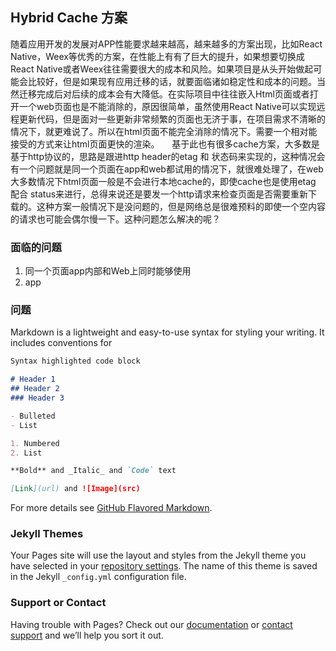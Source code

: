 ## Hybrid Cache 方案

随着应用开发的发展对APP性能要求越来越高，越来越多的方案出现，比如React Native，Weex等优秀的方案，在性能上有有了巨大的提升，如果想要切换成React Native或者Weex往往需要很大的成本和风险。如果项目是从头开始做起可能会比较好，但是如果现有应用迁移的话，就要面临诸如稳定性和成本的问题。当然迁移完成后对后续的成本会有大降低。在实际项目中往往嵌入Html页面或者打开一个web页面也是不能消除的，原因很简单，虽然使用React Native可以实现远程更新代码，但是面对一些更新非常频繁的页面也无济于事，在项目需求不清晰的情况下，就更难说了。所以在html页面不能完全消除的情况下。需要一个相对能接受的方式来让html页面更快的渲染。    
基于此也有很多cache方案，大多数是基于http协议的，思路是跟进http header的etag 和 状态码来实现的，这种情况会有一个问题就是同一个页面在app和web都试用的情况下，就很难处理了，在web大多数情况下html页面一般是不会进行本地cache的，即使cache也是使用etag 配合 status来进行，总得来说还是要发一个http请求来检查页面是否需要重新下载的。这种方案一般情况下是没问题的，但是网络总是很难预料的即使一个空内容的请求也可能会偶尔慢一下。这种问题怎么解决的呢？    

### 面临的问题

1. 同一个页面app内部和Web上同时能够使用
2. app


### 问题

Markdown is a lightweight and easy-to-use syntax for styling your writing. It includes conventions for

```markdown
Syntax highlighted code block

# Header 1
## Header 2
### Header 3

- Bulleted
- List

1. Numbered
2. List

**Bold** and _Italic_ and `Code` text

[Link](url) and ![Image](src)
```

For more details see [GitHub Flavored Markdown](https://guides.github.com/features/mastering-markdown/).

### Jekyll Themes

Your Pages site will use the layout and styles from the Jekyll theme you have selected in your [repository settings](https://github.com/dshaobin/HybridCache/settings). The name of this theme is saved in the Jekyll `_config.yml` configuration file.

### Support or Contact

Having trouble with Pages? Check out our [documentation](https://help.github.com/categories/github-pages-basics/) or [contact support](https://github.com/contact) and we’ll help you sort it out.
